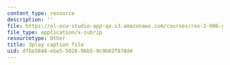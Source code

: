```yaml
---
content_type: resource
description: ''
file: https://ol-ocw-studio-app-qa.s3.amazonaws.com/courses/res-2-006-girls-who-build-cameras-summer-2016/dfbe5848ebe5502696b59c9b62f878d4_A4IC92HVLLU.vtt
file_type: application/x-subrip
resourcetype: Other
title: 3play caption file
uid: dfbe5848-ebe5-5026-96b5-9c9b62f878d4
---
```

